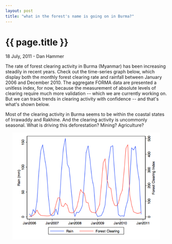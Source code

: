 ```yaml
---
layout: post
title: "what in the forest's name is going on in Burma?"
---
```


{{ page.title }}
================


<p class="meta">18 July, 2011 - Dan Hammer</p>

The rate of forest clearing activity in Burma (Myanmar) has been increasing steadily in recent years.  Check out the time-series graph below, which display both the monthly forest clearing rate and rainfall between January 2006 and December 2010.  The aggregate FORMA data are presented a unitless index, for now, because the measurement of absolute levels of clearing require much more validation -- which we are currently working on.  But we can track trends in clearing activity with confidence -- and that's what's shown below.

Most of the clearing activity in Burma seems to be within the coastal states of Irrawaddy and Rakhine.  And the clearing activity is uncommonly seasonal.  What is driving this deforestation?  Mining?  Agriculture?  

<center><img src="/images/burmarate.png" width="460"></center>


